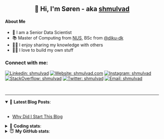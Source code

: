 <h2 align="center">
	👋 Hi, I'm Søren - aka <a href="https://shmulvad.com">shmulvad</a>
</h2>

#### About Me
- 🤖 I am a Senior Data Scientist
- 📚 Master of Computing from [NUS], BSc from [@diku-dk]
- 👨‍🏫 I enjoy sharing my knowledge with others
- 👨‍💻 I love to build my own stuff

### Connect with me:

[![Linkedin: shmulvad](https://img.shields.io/badge/shmulvad-blue?style=flat&logo=Linkedin&logoColor=white)][linkedin]
[![Website: shmulvad.com](https://img.shields.io/badge/shmulvad.com-47CCCC?&style=flat&logo=Google-Chrome&logoColor=white)][website]
[![Instagram: shmulvad](https://img.shields.io/badge/-@shmulvad-purple?style=flat&logo=Instagram&logoColor=white)][instagram]
[![StackOverflow: shmulvad](https://img.shields.io/badge/shmulvad-FE7A16?style=flat&logo=stack-overflow&logoColor=white)][stackOverflow]
[![Twitter: shmulvad](https://img.shields.io/badge/@shmulvad-1ca0f1?style=flat&logo=twitter&logoColor=white)][twitter]
[![Email: shmulvad](https://img.shields.io/badge/shmulvad-D14836?style=flat&logo=gmail&logoColor=white)][mail]

<br />

---

<details open>
 <summary>📕 <b>Latest Blog Posts</b>: </summary>

<br>

<!-- BLOG-POST-LIST:START -->
- [Why Did I Start This Blog](https://shmulvad.com/blog/why-did-start-this-blog)
<!-- BLOG-POST-LIST:END -->

</details>

<!-- --- -->

<details>
 <summary>🤖 <b>Coding stats</b>: </summary>

<br>

NOTE: Doesn't track coding at work or work done in environments such as Jupyter Notebooks.

<!--START_SECTION:waka-->
![Code Time](http://img.shields.io/badge/Code%20Time-2%2C813%20hrs%2023%20mins-blue)

**I'm a Night 🦉** 

```text
🌞 Morning                541 commits         ██░░░░░░░░░░░░░░░░░░░░░░░   08.16 % 
🌆 Daytime                1749 commits        ███████░░░░░░░░░░░░░░░░░░   26.39 % 
🌃 Evening                2705 commits        ██████████░░░░░░░░░░░░░░░   40.81 % 
🌙 Night                  1633 commits        ██████░░░░░░░░░░░░░░░░░░░   24.64 % 
```


📊 **This Week I Spent My Time On** 

```text
💬 Programming Languages: 
Python                   10 hrs 5 mins       ███████████░░░░░░░░░░░░░░   43.61 % 
Other                    4 hrs 39 mins       █████░░░░░░░░░░░░░░░░░░░░   20.15 % 
C#                       2 hrs 54 mins       ███░░░░░░░░░░░░░░░░░░░░░░   12.57 % 
TypeScript               2 hrs 37 mins       ███░░░░░░░░░░░░░░░░░░░░░░   11.34 % 
Bash                     48 mins             █░░░░░░░░░░░░░░░░░░░░░░░░   03.46 % 

🔥 Editors: 
VS Code                  18 hrs 15 mins      ████████████████████░░░░░   78.84 % 
Zsh                      4 hrs 31 mins       █████░░░░░░░░░░░░░░░░░░░░   19.55 % 
Sublime Text             22 mins             ░░░░░░░░░░░░░░░░░░░░░░░░░   01.61 % 

🐱‍💻 Projects: 
km24-core                16 hrs 27 mins      ██████████████████░░░░░░░   71.09 % 
global.assignment 2      2 hrs 25 mins       ███░░░░░░░░░░░░░░░░░░░░░░   10.44 % 
BunkerAssignment         1 hr 9 mins         █░░░░░░░░░░░░░░░░░░░░░░░░   04.97 % 
company-scrapers         55 mins             █░░░░░░░░░░░░░░░░░░░░░░░░   03.99 % 
table-notifier           38 mins             █░░░░░░░░░░░░░░░░░░░░░░░░   02.79 % 
```


 Last Updated on 19/09/2024 18:48:20 UTC
<!--END_SECTION:waka-->

</details>

<!-- --- -->

<details>
 <summary>😇 <b>My GitHub stats</b>: </summary>

<br>

<img align="left" alt="shmulvad's Github Stats" src="https://github-readme-stats.vercel.app/api?username=shmulvad&show_icons=true&hide_border=true" />

</details>



[website]: https://shmulvad.com
[twitter]: https://twitter.com/shmulvad
[linkedin]: https://linkedin.com/in/shmulvad
[instagram]: https://instagram.com/shmulvad
[stackOverflow]: https://stackoverflow.com/users/9248793/shmulvad
[mail]: mailto:shmulvad@gmail.com
[@diku-dk]: https://github.com/diku-dk
[github]: https://github.com/shmulvad
[NUS]: https://www.nus.edu.sg
